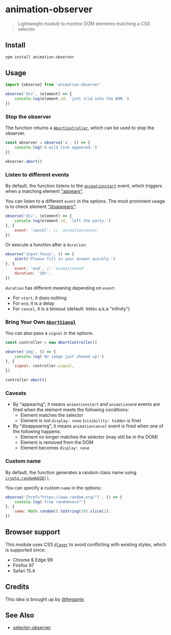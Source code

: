 # animation-observer

> Lightweight module to monitor DOM elements matching a CSS selector

## Install

```sh
npm install animation-observer
```

## Usage

```js
import {observe} from 'animation-observer'

observe('div', (element) => {
	console.log(element.id, 'just slid into the DOM.')
})
```

### Stop the observer

The function returns a [`AbortController`](https://developer.mozilla.org/docs/Web/API/AbortController), which can be used to stop the observer.

```js
const observer = observe('a', () => {
	console.log('A wild link appeared.')
})

observer.abort()
```

### Listen to different events

By default, the function listens to the [`animationstart`](https://developer.mozilla.org/docs/Web/API/Element/animationstart_event) event, which triggers when a matching element ["appears"](#caveats).

You can listen to a different `event` in the options. The most prominent usage is to check element ["disappears"](#caveats):

<!-- prettier-ignore -->
```js
observe('div', (element) => {
	console.log(element.id, 'left the party.')
}, {
	event: 'cancel', // `animationcancel`
})
```

Or execute a function after a `duration`:

<!-- prettier-ignore -->
```js
observe('input:focus', () => {
	alert('Please fill in your answer quickly.')
}, {
	event: 'end', // `animationend`
	duration: '10s',
})
```

`duration` has different meaning depending on `event`:

- For `start`, it does nothing
- For `end`, it is a delay
- For `cancel`, it is a timeout (default: `9999s` a.k.a "infinity")

### Bring Your Own [`AbortSignal`](https://developer.mozilla.org/docs/Web/API/AbortSignal)

You can also pass a `signal` in the options.

<!-- prettier-ignore -->
```js
const controller = new AbortController()

observe('img', () => {
	console.log('An image just showed up!')
}, {
	signal: controller.signal,
})

controller.abort()
```

### Caveats

- By "appearing", it means `animationstart` and `animationend` events are fired when the element meets the following conditions:
  - Element matches the selector
  - Element is not `display: none` (`visibility: hidden` is fine)
- By "disappearing", it means `animationcancel` event is fired when one of the following happens:
  - Element no longer matches the selector (may still be in the DOM)
  - Element is removed from the DOM
  - Element becomes `display: none`

### Custom name

By default, the function generates a random class name using [`crypto.randomUUID()`](https://developer.mozilla.org/docs/Web/API/Crypto/randomUUID).

You can specify a custom `name` in the options:

<!-- prettier-ignore -->
```js
observe('[href="https://www.random.org/"]', () => {
	console.log('True randomness™️')
}, {
	name: Math.random().toString(36).slice(2),
})
```

## Browser support

This module uses CSS [`@layer`](https://developer.mozilla.org/docs/Web/CSS/@layer) to avoid conflicting with existing styles, which is supported since:

- Chrome & Edge 99
- Firefox 97
- Safari 15.4

## Credits

This idea is brought up by [@fregante](https://github.com/refined-github/refined-github/issues/5874#issuecomment-1200341987).

## See Also

- [selector-observer](https://github.com/josh/selector-observer)
